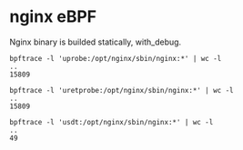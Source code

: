 # nginx eBPF
Nginx binary is builded statically, with_debug.
```
bpftrace -l 'uprobe:/opt/nginx/sbin/nginx:*' | wc -l
..
15809

bpftrace -l 'uretprobe:/opt/nginx/sbin/nginx:*' | wc -l
..
15809

bpftrace -l 'usdt:/opt/nginx/sbin/nginx:*' | wc -l
..
49
```
